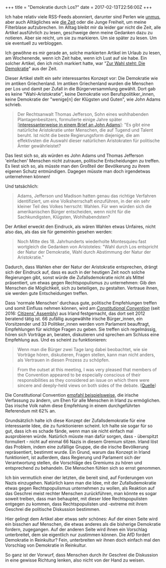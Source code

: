 +++
title = "Demokratie durch Los?"
date = 2017-02-13T22:56:00Z
+++

Ich habe relativ viele RSS-Feeds abonniert, darunter sind Perlen wie [unmus](http://unmus.de), aber auch Alltägliches wie [die Zeit](http://www.zeit.de/index) oder die Junge Freiheit, um meine Filterblase aufzubrechen. Im Alltag bleibt mir da leider gar nicht die Zeit, alle Artikel ausführlich zu lesen, geschweige denn meine Gedanken dazu zu notieren. Aber sie reicht, um sie zu markieren. Um sie später zu lesen. Um sie eventuell zu verbloggen.

Ich gewöhne es mir gerade an, solche markierten Artikel im Urlaub zu lesen, am Wochenende, wenn ich Zeit habe, wenn ich Lust auf sie habe. Ein solcher Artikel, den ich mich markiert hatte, war "[Zur Wahl steht: Die Demokratie](http://www.zeit.de/2017/04/rechtspopulismus-demokratie-wahlen-buergerversammlungen-politisches-system-griechenland/komplettansicht)" aus der Zeit.

Dieser Artikel stellt ein sehr interessantes Konzept vor: Die Demokratie wie im antiken Griechenland. Im antiken Griechenland wurden die Menschen per Los und damit per Zufall in die Bürgerversammlung gewählt. Dort gab es keine "Wahl-Aristokratie", keine Demokratie von Berufspolitiker_innen, keine Demokratie der "wenige[n] der Klügsten und Guten", wie John Adams schrieb.

> Der Rechtsanwalt Thomas Jefferson, Sohn eines wohlhabenden Plantagenbesitzers, formulierte einige Jahre später [[interessanterweise in einem Brief an John Adams](http://press-pubs.uchicago.edu/founders/documents/v1ch15s61.html)]: "Es gibt eine natürliche Aristokratie unter Menschen, die auf Tugend und Talent beruht. Ist nicht die beste Regierungsform diejenige, die am effektivsten die Auswahl dieser natürlichen Aristokraten für politische Ämter gewährleistet?

Das liest sich so, als würden es John Adams und Thomas Jefferson 'einfachen' Menschen nicht zutrauen, politische Entscheidungen zu treffen. Es liest sich so, als müsste man den Großteil der Bevölkerung zu ihrem eigenen Schutz entmündigen. Dagegen müsste man doch irgendetwas unternehmen können!

Und tatsächlich:

> Adams, Jefferson und Madison hatten genau das richtige Verfahren identifiziert, um eine Volksherrschaft einzuführen, in der ein sehr kleiner Teil des Volkes herrscht: Wahlen. Für wen würden sich die amerikanischen Bürger entscheiden, wenn nicht für die Sachkundigsten, Klügsten, Wohlhabendsten?

Der Artikel erweckt den Eindruck, als wären Wahlen etwas Unfaires, nicht also das, als das sie für gemeinhin gesehen werden:

> Noch Mitte des 18. Jahrhunderts wiederholte Montesquieu fast wortgleich die Gedanken von Aristoteles: "Wahl durch Los entspricht der Natur der Demokratie, Wahl durch Abstimmung der Natur der Aristokratie."

Dadurch, dass Wahlen eher der Natur der Aristokratie entsprechen, drängt sich der Eindruck auf, dass es auch in der heutigen Zeit noch solche Regierungen gibt, sonst würde die Zufallsdemokratie nicht als Mittel präsentiert, um etwas gegen Rechtspopulismus zu unternehmen: Gib den Menschen die Möglichkeit, sich zu beteiligen, zu gestalten. Vertraue ihnen, sie werden gute Entscheidungen treffen.

Dass 'normale Menschen' durchaus gute, politische Empfehlungen treffen und somit Einfluss nehmen können, wird am *[Constitutional Convention](https://en.wikipedia.org/wiki/Citizens'_Assembly_(Ireland))* (seit 2016: [Citizens' Assembly](https://en.wikipedia.org/wiki/Citizens'_Assembly_(Ireland))) aus Irland festgemacht, das dort seit 2012 beratend tätig ist. 66 zufällig ausgewählte irische Bürger_innen, ein Vorsitzender und 33 Politiker_innen werden vom Parlament beauftragt, Empfehlungen für wichtige Fragen zu geben. Sie treffen sich regelmässig, hören sich Vorträge an, beraten, diskutieren und sprechen am Schluss eine Empfehlung aus. Und es scheint zu funktionieren:

> Wenn man die Bürger zwei Tage lang dabei beobachtet, wie sie Vorträge hören, diskutieren, Fragen stellen, kann man nicht anders, als Vertrauen in diesen Prozess zu schöpfen.


> From the outset at this meeting, I was very pleased that members of the Convention appeared to be especially conscious of their responsibilities as they considered an issue on which there were sincere and deeply-held views on both sides of the debate. ([Quelle](https://www.constitution.ie/AttachmentDownload.ashx?mid=c90ab08b-ece2-e211-a5a0-005056a32ee4))

Die Constitutional Convention [empfahl beispielsweise](https://www.constitution.ie/AttachmentDownload.ashx?mid=42285e46-fae2-e211-a5a0-005056a32ee4), die irische Verfassung zu ändern, um Ehen für alle Menschen in Irland zu ermöglichen. Das irische Volk nahm diese Empfehlung in einem durchgeführten Referendum mit 62% an.

Grundsätzlich halte ich diese Konzept der Zufallsdemokratie für eine interessante Idee, die zu funktionieren scheint. Ich halte sie sogar für so gut, dass ich es schade fände, wenn man sie nicht einfach mal ausprobieren würde. Natürlich müsste man dafür sorgen, dass - überspitzt formuliert - nicht auf einmal 66 Nazis in diesem Gremium sitzen. Irland löst das Problem, indem eine zufällige Gruppe, die die irische Bevölkerung repräsentiert, bestimmt wurde. Ein Grund, warum das Konzept in Irland funktioniert, ist außerdem, dass Regierung und Parlament sich der Verantwortung stellen, die Vorschläge des Gremiums zu hören und entsprechend zu behandeln. Die Menschen fühlen sich so ernst genommen.

Ich bin vermutlich einer der letzten, die bereit sind, auf Forderungen von Nazis einzugehen. Natürlich kann man die Idee, mit der Zufallsdemokratie etwas gegen Rechtspopulismus unternehmen zu wollen, als Reaktion auf das Geschrei meist rechter Menschen zurückführen, man könnte es sogar soweit treiben, dass man behauptet, mit dieser Idee Rechtspopulisten entgegen zu kommen, dass Rechtspopulisten und -extreme mit ihrem Geschrei die politische Diskussion bestimmen. 

Hier gelingt dem Artikel aber etwas sehr schönes: Auf der einen Seite wird ein bisschen auf Menschen, die etwas anderes als die bisherige Demokratie fordern, zugegangen. Auf der anderen Seite wird ihnen ein Vorschlag unterbreitet, dem sie eigentlich nur zustimmen können. Die AfD fordert Demokratie in Reinkultur? Fein, unterbreiten wir ihnen doch einfach mal den Vorschlag von Demokratie in Reinkultur.

So ganz ist der Vorwurf, dass Menschen durch ihr Geschrei die Diskussion in eine gewisse Richtung lenken, also nicht von der Hand zu weisen.